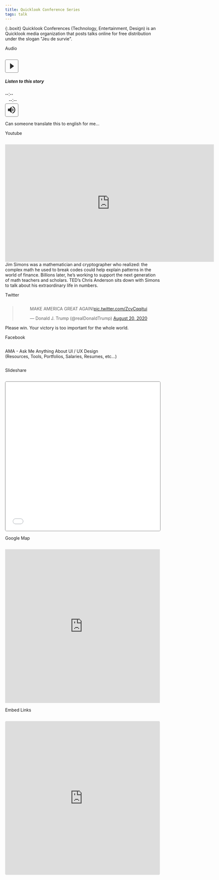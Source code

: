 ```yaml
---
title: Quicklook Conference Series
tags: talk
---
```


{:.boxit}
Quicklook Conferences (Technology, Entertainment, Design) is an Quicklook media organization that posts talks online for free distribution under the slogan "Jeu de survie".

Audio
<div class="audio green-audio-player" style="margin-top: 28.080px;">
    <div class="loading">
      <div class="spinner"></div>
    </div>
    <div class="play-pause-btn">  
<svg xmlns="http://www.w3.org/2000/svg" width="43" height="43" viewBox="0 0 25 25" style="padding: 8px; margin-right: 16px; border-color: rgba(117, 117, 117, 1); background: 0; border-radius: 4px; text-decoration: none; border-style: solid; border-width: 1px; color: rgba(41, 41, 41, 1); box-sizing: border-box; appearance: button; cursor: default; box-sizing: border-box; border-image: initial; ">
<path fill="#292929" fill-rule="evenodd" d="M7 4v17.03a.5.5 0 0 0 .8.4l11.1-8.1a1 1 0 0 0 0-1.62L7.8 3.6A.5.5 0 0 0 7 4z" class="play-pause-icon" id="playPause"></path>
</svg>
    </div>
    <div class="n fy am"><h5 class="ar cl fz at eh">Listen to this story</h5>
    <div class="controls">
<span class="current-time" style="width: 28px;font-size: 16px;line-height: 20px;margin-right: 12px;font-family: 'Feed', sans-serif;">--:--</span>
      <div class="slider" data-direction="horizontal">
        <div class="progress">
          <div class="pin" id="progress-pin" data-method="rewind"></div>
        </div>
      </div>
      <span class="total-time" style="width: 28px;font-size: 16px;line-height: 20px;margin-left: 12px;font-family: 'Feed', sans-serif;" >--:--</span>
    </div>
    <div class="volume">
      <div class="volume-btn">
<svg xmlns="http://www.w3.org/2000/svg" width="43" height="43" viewBox="0 0 25 25" style="padding: 8px; margin-right: 16px; border-color: rgba(117, 117, 117, 1); background: 0; border-radius: 4px; text-decoration: none; border-style: solid; border-width: 1px; color: rgba(41, 41, 41, 1); box-sizing: border-box; appearance: button; cursor: default; box-sizing: border-box; border-image: initial; ">
<path fill="#292929" fill-rule="evenodd" d="M14.667 0v2.747c3.853 1.146 6.666 4.72 6.666 8.946 0 4.227-2.813 7.787-6.666 8.934v2.76C20 22.173 24 17.4 24 11.693 24 5.987 20 1.213 14.667 0zM18 11.693c0-2.36-1.333-4.386-3.333-5.373v10.707c2-.947 3.333-2.987 3.333-5.334zm-18-4v8h5.333L12 22.36V1.027L5.333 7.693H0z" id="speaker"/>
        </svg>
      </div>
      <div class="volume-controls hidden">
        <div class="slider" data-direction="vertical">
          <div class="progress">
            <div class="pin" id="volume-pin" data-method="changeVolume"></div>
          </div>
        </div>
      </div>
    </div>
        </div>
    <audio crossorigin>
      <source src="/Music/em_oi_len_pho_minh_vuong_m4u_huong_ly_cover_5SSdCXMByoK-gucZIK-2.mp3" type="audio/mp3">
    </audio>
  </div>
  
Can someone translate this to english for me...

<p class="etc"></p>

Youtube
<div class="video-wrapper" style="margin-top: 28.080px;">
    <iframe src="https://www.youtube.com/embed/U5kIdtMJGc8?fs=0" height="382" width="680" allowfullscreen="" frameborder="0">
    </iframe>
</div>
Jim Simons was a mathematician and cryptographer who realized: the complex math he used to break codes could help explain patterns in the world of finance. Billions later, he’s working to support the next generation of math teachers and scholars. TED’s Chris Anderson sits down with Simons to talk about his extraordinary life in numbers.

<p class="etc"></p>

Twitter
<center style="margin-top: 28.080px; max-width: 680px; min-width: auto; display: block;"><blockquote class="twitter-tweet" data-dnt="true" data-theme="light"><p lang="en" dir="ltr">MAKE AMERICA GREAT AGAIN!<a href="https://t.co/ZcvCqqitui">pic.twitter.com/ZcvCqqitui</a></p>&mdash; Donald J. Trump (@realDonaldTrump) <a href="https://twitter.com/realDonaldTrump/status/1296560869589913601?ref_src=twsrc%5Etfw">August 20, 2020</a></blockquote> <script async src="https://platform.twitter.com/widgets.js" charset="utf-8"></script></center>
Please win. Your victory is too important for the whole world.

<p class="etc"></p>

Facebook
<center style="margin-top: 28.080px; max-width: 680px; min-width: auto; display: block;"><script>
  window.fbAsyncInit = function() {
    FB.init({
      xfbml      : true,
      version    : 'v8.0'
    });
  }; 
</script>
<script async defer src="https://connect.facebook.net/en_US/sdk.js"></script>
<div 
  class="fb-post" 
  data-href="https://www.facebook.com/permalink.php?story_fbid=113645137124423&id=102536181568652" 
  data-width="548px" ></div></center>
  
AMA - Ask Me Anything About UI / UX Design
<br>
(Resources, Tools, Portfolios, Salaries, Resumes, etc...)

<center style="margin-top: 28.080px; max-width: 680px; min-width: auto; display: block;" ><script>
  window.fbAsyncInit = function() {
    FB.init({
      xfbml      : true,
      version    : 'v8.0'
    });
  }; 
</script>
<script async defer src="https://connect.facebook.net/en_US/sdk.js"></script>
<div 
  class="fb-post" 
  data-href="https://www.facebook.com/namhhn/posts/3322074784521102" 
  data-width="548px" 
></div>
</center>

<p class="etc"></p>

Slideshare

<center style="margin-top: 28.080px; max-width: 680px; min-width: auto; display: block;"><iframe src="//www.slideshare.net/slideshow/embed_code/key/exvMftSyV7yRQR" width="100%" height="485" frameborder="0" marginwidth="0" marginheight="0" scrolling="no" style="border:1px solid rgba(0,0,0,.54); border-width:1px; border-radius: 4px; max-width: 100%;" allowfullscreen> </iframe></center>
  
<p class="etc"></p>

Google Map

<center style="margin-top: 28.080px; max-width: 680px; min-width: auto; display: block;"><iframe src="https://www.google.com/maps/embed?pb=!1m14!1m8!1m3!1d97170.03113555379!2d-79.995911!3d40.440664000000005!3m2!1i1024!2i768!4f13.1!3m3!1m2!1s0x8834f16f48068503%3A0x8df915a15aa21b34!2sPittsburgh%2C%20PA!5e0!3m2!1sen!2sus!4v1598378574369!5m2!1sen!2sus" width="100%" height="500" frameborder="0" style="border:0;" allowfullscreen="" aria-hidden="false" tabindex="0" style="border:1px solid rgba(0,0,0,.54); border-width:1px; border-radius: 4px; overflow-x: auto;" ></iframe></center>

<p class="etc"></p>

Embed Links

<center style="margin-top: 28.080px; max-width: 680px; min-width: auto; display: block;"><iframe name = "Framename" src = " https://thanhnien.vn/ " width = "680" height = "500" frameborder = "0" scrolling = "yes" style = "width: 100%; border-radius: 4px;"> </iframe></center>
